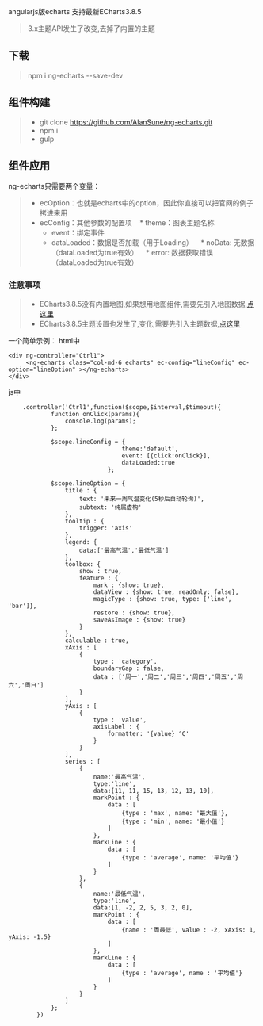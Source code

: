 angularjs版echarts 支持最新ECharts3.8.5

> 3.x主题API发生了改变,去掉了内置的主题

## 下载
> npm i ng-echarts --save-dev

## 组件构建
>* git clone https://github.com/AlanSune/ng-echarts.git
>* npm i
>* gulp

## 组件应用

ng-echarts只需要两个变量：
> * ecOption：也就是echarts中的option，因此你直接可以把官网的例子拷进来用
> * ecConfig：其他参数的配置项
>    * theme：图表主题名称
>    * event：绑定事件
>    * dataLoaded：数据是否加载（用于Loading）
>    * noData: 无数据（dataLoaded为true有效）
>    * error: 数据获取错误（dataLoaded为true有效）
    
### 注意事项
>* ECharts3.8.5没有内置地图,如果想用地图组件,需要先引入地图数据,[点这里](http://echarts.baidu.com/download-map.html)
>* ECharts3.8.5主题设置也发生了,变化,需要先引入主题数据,[点这里](http://echarts.baidu.com/download-theme.html)

一个简单示例：
html中
```
<div ng-controller="Ctrl1">
     <ng-echarts class="col-md-6 echarts" ec-config="lineConfig" ec-option="lineOption" ></ng-echarts>
</div>
```
js中
```
    .controller('Ctrl1',function($scope,$interval,$timeout){
            function onClick(params){
                console.log(params);
            };
            
            $scope.lineConfig = {
                                theme:'default',
                                event: [{click:onClick}],
                                dataLoaded:true
                            };
    
            $scope.lineOption = {
                title : {
                    text: '未来一周气温变化(5秒后自动轮询)',
                    subtext: '纯属虚构'
                },
                tooltip : {
                    trigger: 'axis'
                },
                legend: {
                    data:['最高气温','最低气温']
                },
                toolbox: {
                    show : true,
                    feature : {
                        mark : {show: true},
                        dataView : {show: true, readOnly: false},
                        magicType : {show: true, type: ['line', 'bar']},
                        restore : {show: true},
                        saveAsImage : {show: true}
                    }
                },
                calculable : true,
                xAxis : [
                    {
                        type : 'category',
                        boundaryGap : false,
                        data : ['周一','周二','周三','周四','周五','周六','周日']
                    }
                ],
                yAxis : [
                    {
                        type : 'value',
                        axisLabel : {
                            formatter: '{value} °C'
                        }
                    }
                ],
                series : [
                    {
                        name:'最高气温',
                        type:'line',
                        data:[11, 11, 15, 13, 12, 13, 10],
                        markPoint : {
                            data : [
                                {type : 'max', name: '最大值'},
                                {type : 'min', name: '最小值'}
                            ]
                        },
                        markLine : {
                            data : [
                                {type : 'average', name: '平均值'}
                            ]
                        }
                    },
                    {
                        name:'最低气温',
                        type:'line',
                        data:[1, -2, 2, 5, 3, 2, 0],
                        markPoint : {
                            data : [
                                {name : '周最低', value : -2, xAxis: 1, yAxis: -1.5}
                            ]
                        },
                        markLine : {
                            data : [
                                {type : 'average', name : '平均值'}
                            ]
                        }
                    }
                ]
            };
        })
```

